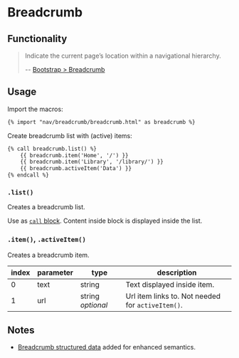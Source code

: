 # Breadcrumb

## Functionality

> Indicate the current page’s location within a navigational hierarchy.
> 
> -- [Bootstrap > Breadcrumb](http://v4-alpha.getbootstrap.com/components/breadcrumb/)

## Usage

Import the macros:

```html
{% import "nav/breadcrumb/breadcrumb.html" as breadcrumb %}
```

Create breadcrumb list with (active) items:

```html
{% call breadcrumb.list() %}
    {{ breadcrumb.item('Home', '/') }}
    {{ breadcrumb.item('Library', '/library/') }}
    {{ breadcrumb.activeItem('Data') }}
{% endcall %}
```

### `.list()`

Creates a breadcrumb list.

Use as [`call` block](http://mozilla.github.io/nunjucks/templating.html#call).
Content inside block is displayed inside the list.

### `.item()`, `.activeItem()`

Creates a breadcrumb item.

index | parameter | type | description
--- | --- | --- | ---
0 | text | string | Text displayed inside item.
1 | url | string *optional* | Url item links to. Not needed for `activeItem()`.



## Notes

* [Breadcrumb structured data](https://developers.google.com/structured-data/breadcrumbs?rd=1#examples) added for enhanced semantics.